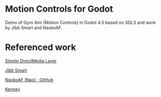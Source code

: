 # Motion Controls for Godot

Demo of Gyro Aim (Motion Controls) in Godot 4.5 based on SDL3 and work by Jibb Smart and NaokoAF.

# Referenced work

[Simple DirectMedia Layer](https://libsdl.org/)

[Jibb Smart](https://www.jibbsmart.com/)

[NaokoAF (Nao) · GitHub](https://github.com/NaokoAF)

[Kenney](https://kenney.nl/)


